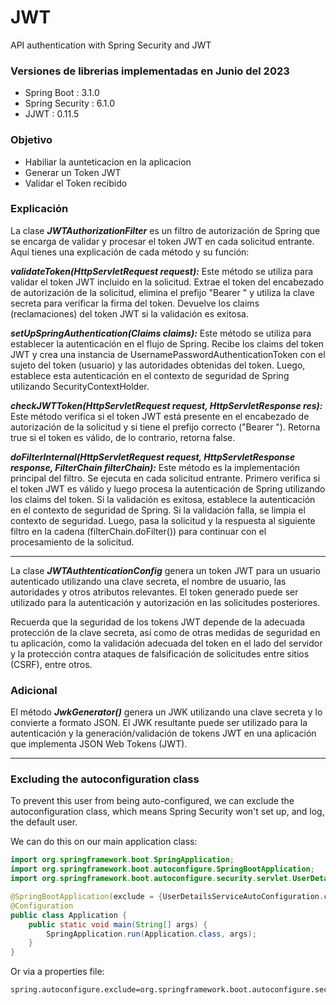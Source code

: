 # JWT
API authentication with Spring Security and JWT

### Versiones de librerias implementadas en Junio del 2023

- Spring Boot : 3.1.0
- Spring Security : 6.1.0
- JJWT : 0.11.5

### Objetivo

- Habiliar la aunteticacion en la aplicacion
- Generar un Token JWT
- Validar el Token recibido

### Explicación

La clase ***JWTAuthorizationFilter*** es un filtro de autorización de Spring que se encarga de validar y procesar el token JWT en cada solicitud entrante. Aquí tienes una explicación de cada método y su función:

***validateToken(HttpServletRequest request):*** Este método se utiliza para validar el token JWT incluido en la solicitud. Extrae el token del encabezado de autorización de la solicitud, elimina el prefijo "Bearer " y utiliza la clave secreta para verificar la firma del token. Devuelve los claims (reclamaciones) del token JWT si la validación es exitosa.

***setUpSpringAuthentication(Claims claims):*** Este método se utiliza para establecer la autenticación en el flujo de Spring. Recibe los claims del token JWT y crea una instancia de UsernamePasswordAuthenticationToken con el sujeto del token (usuario) y las autoridades obtenidas del token. Luego, establece esta autenticación en el contexto de seguridad de Spring utilizando SecurityContextHolder.

***checkJWTToken(HttpServletRequest request, HttpServletResponse res):*** Este método verifica si el token JWT está presente en el encabezado de autorización de la solicitud y si tiene el prefijo correcto ("Bearer "). Retorna true si el token es válido, de lo contrario, retorna false.

***doFilterInternal(HttpServletRequest request, HttpServletResponse response, FilterChain filterChain):*** Este método es la implementación principal del filtro. Se ejecuta en cada solicitud entrante. Primero verifica si el token JWT es válido y luego procesa la autenticación de Spring utilizando los claims del token. Si la validación es exitosa, establece la autenticación en el contexto de seguridad de Spring. Si la validación falla, se limpia el contexto de seguridad. Luego, pasa la solicitud y la respuesta al siguiente filtro en la cadena (filterChain.doFilter()) para continuar con el procesamiento de la solicitud.

-----------

La clase ***JWTAuthtenticationConfig*** genera un token JWT para un usuario autenticado utilizando una clave secreta, el nombre de usuario, las autoridades y otros atributos relevantes. El token generado puede ser utilizado para la autenticación y autorización en las solicitudes posteriores.

Recuerda que la seguridad de los tokens JWT depende de la adecuada protección de la clave secreta, así como de otras medidas de seguridad en tu aplicación, como la validación adecuada del token en el lado del servidor y la protección contra ataques de falsificación de solicitudes entre sitios (CSRF), entre otros.

### Adicional

El método ***JwkGenerator()*** genera un JWK utilizando una clave secreta y lo convierte a formato JSON. El JWK resultante puede ser utilizado para la autenticación y la generación/validación de tokens JWT en una aplicación que implementa JSON Web Tokens (JWT). 

-----------

### Excluding the autoconfiguration class
To prevent this user from being auto-configured, we can exclude the autoconfiguration class, which means Spring Security won't set up, and log, the default user.

We can do this on our main application class:

```java
import org.springframework.boot.SpringApplication;
import org.springframework.boot.autoconfigure.SpringBootApplication;
import org.springframework.boot.autoconfigure.security.servlet.UserDetailsServiceAutoConfiguration;

@SpringBootApplication(exclude = {UserDetailsServiceAutoConfiguration.class})
@Configuration
public class Application {
    public static void main(String[] args) {
        SpringApplication.run(Application.class, args);
    }
}
```

Or via a properties file:
```
spring.autoconfigure.exclude=org.springframework.boot.autoconfigure.security.servlet.UserDetailsServiceAutoConfiguration
```